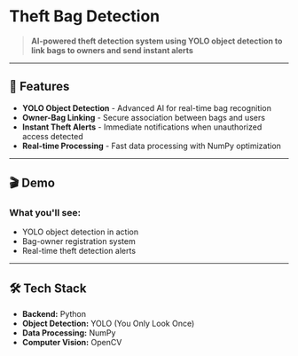 # Theft Bag Detection

> **AI-powered theft detection system using YOLO object detection to link bags to owners and send instant alerts**

---

## 🚀 Features

- **YOLO Object Detection** - Advanced AI for real-time bag recognition
- **Owner-Bag Linking** - Secure association between bags and users
- **Instant Theft Alerts** - Immediate notifications when unauthorized access detected
- **Real-time Processing** - Fast data processing with NumPy optimization

---

## 🎬 Demo

### What you'll see:

- YOLO object detection in action
- Bag-owner registration system
- Real-time theft detection alerts

---

## 🛠 Tech Stack

- **Backend:** Python
- **Object Detection:** YOLO (You Only Look Once)
- **Data Processing:** NumPy
- **Computer Vision:** OpenCV
